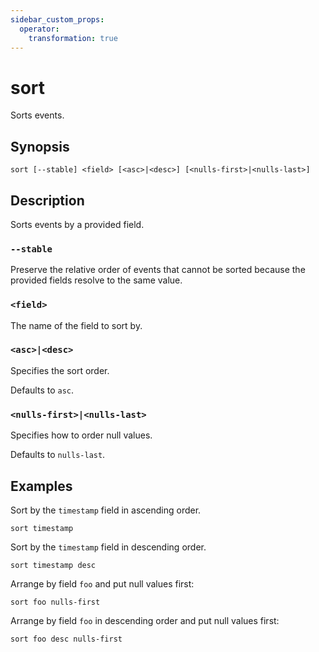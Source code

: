 ```yaml
---
sidebar_custom_props:
  operator:
    transformation: true
---
```


# sort

Sorts events.

## Synopsis

```
sort [--stable] <field> [<asc>|<desc>] [<nulls-first>|<nulls-last>]
```

## Description

Sorts events by a provided field.

### `--stable`

Preserve the relative order of events that cannot be sorted because the provided
fields resolve to the same value.

### `<field>`

The name of the field to sort by.

### `<asc>|<desc>`

Specifies the sort order.

Defaults to `asc`.

### `<nulls-first>|<nulls-last>`

Specifies how to order null values.

Defaults to `nulls-last`.

## Examples

Sort by the `timestamp` field in ascending order.

```
sort timestamp
```

Sort by the `timestamp` field in descending order.

```
sort timestamp desc
```

Arrange by field `foo` and put null values first:

```
sort foo nulls-first
```

Arrange by field `foo` in descending order and put null values first:

```
sort foo desc nulls-first
```
